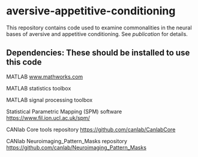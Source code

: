 # aversive-appetitive-conditioning

This repository contains code used to examine commonalities in the neural bases of aversive and appetitive conditioning. See _publication_ for details.

## Dependencies: These should be installed to use this code

MATLAB www.mathworks.com

MATLAB statistics toolbox

MATLAB signal processing toolbox

Statistical Parametric Mapping (SPM) software https://www.fil.ion.ucl.ac.uk/spm/

CANlab Core tools repository https://github.com/canlab/CanlabCore

CANlab Neuroimaging_Pattern_Masks repository https://github.com/canlab/Neuroimaging_Pattern_Masks
